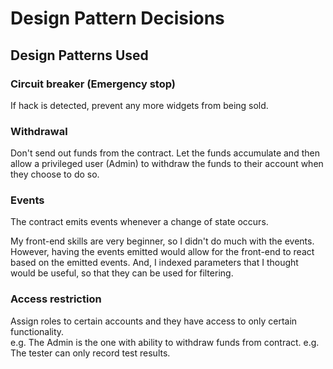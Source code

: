 # Design Pattern Decisions

## Design Patterns Used

### Circuit breaker (Emergency stop)
If hack is detected, prevent any more widgets from being sold.

### Withdrawal
Don't send out funds from the contract.  Let the funds accumulate and then
allow a privileged user (Admin) to withdraw the funds to their account when
they choose to do so.

### Events

The contract emits events whenever a change of state occurs.

My front-end skills are very beginner, so I didn't do much with the events.  
However, having the events emitted would allow for the front-end to react
based on the emitted events.  And, I indexed parameters that I thought would
be useful, so that they can be used for filtering.

### Access restriction

Assign roles to certain accounts and they have access to only certain
functionality.  
e.g. The Admin is the one with ability to withdraw funds from contract.
e.g. The tester can only record test results.
